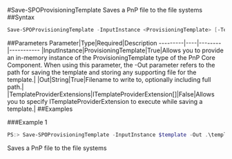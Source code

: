 #Save-SPOProvisioningTemplate
Saves a PnP file to the file systems
##Syntax
```powershell
Save-SPOProvisioningTemplate -InputInstance <ProvisioningTemplate> [-TemplateProviderExtensions <ITemplateProviderExtension[]>] -Out <String>
```


##Parameters
Parameter|Type|Required|Description
---------|----|--------|-----------
|InputInstance|ProvisioningTemplate|True|Allows you to provide an in-memory instance of the ProvisioningTemplate type of the PnP Core Component. When using this parameter, the -Out parameter refers to the path for saving the template and storing any supporting file for the template.|
|Out|String|True|Filename to write to, optionally including full path.|
|TemplateProviderExtensions|ITemplateProviderExtension[]|False|Allows you to specify ITemplateProviderExtension to execute while saving a template.|
##Examples

###Example 1
```powershell
PS:> Save-SPOProvisioningTemplate -InputInstance $template -Out .\template.pnp
```
Saves a PnP file to the file systems
